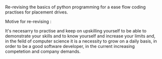 Re-revising the basics of python programming for a ease flow coding practises for placement drives.


Motive for re-revising : 

It's necesarry to practise and keep on upskilling yourself to be able to demonstrate your skills and to know yourself and increase your limits and, in the feild of computer science it is a necessity to grow on a daily basis, in order to be a good software developer, in the current increasing competetion and company demands.
